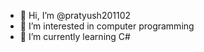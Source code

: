 - 👋 Hi, I’m @pratyush201102
- 👀 I’m interested in computer programming
- 🌱 I’m currently learning C#


<!---
pratyush201102/pratyush201102 is a ✨ special ✨ repository because its `README.md` (this file) appears on your GitHub profile.
You can click the Preview link to take a look at your changes.
--->
